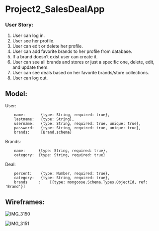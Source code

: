 # Project2_SalesDealApp
### User Story:
1. User can log in.
2. User see her profile.
3. User can edit or delete her profile.
4. User can add favorite brands to her profile from database.
5. If a brand doesn’t exist user can create it.
6. User can see all brands and stores or just a specific one, delete, edit, and update them.
7. User can see deals based on her favorite brands/store collections. 
8. User can log out.

## Model:
User:
```
    name:       {type: String, required: true},
    lastname:   {type: String},
    username:   {type: String, required: true, unique: true},
    password:   {type: String, required: true, unique: true},
    brands:     [Brand.schema]
```

Brands:
```
    name:      {type: String, required: true},
    category:  {type: String, required: true}
```

Deal:
```
    percent:    {type: Number, required: true},
    category:   {type: String, required: true},
    brands     :    [{type: mongoose.Schema.Types.ObjectId, ref: 'Brand'}]
```

## Wireframes:

![IMG_3150](https://user-images.githubusercontent.com/26368039/55023039-9181dc00-4fc1-11e9-9c71-fd54bb009ac0.jpg)

![IMG_3151](https://user-images.githubusercontent.com/26368039/55023094-aeb6aa80-4fc1-11e9-9b06-1fcd6f99c4c6.jpg)

